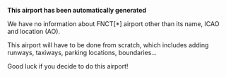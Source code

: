 **This airport has been automatically generated**

We have no information about FNCT[*] airport other than its name, ICAO and location (AO).

This airport will have to be done from scratch, which includes adding runways, taxiways, parking locations, boundaries...

Good luck if you decide to do this airport!